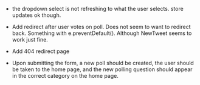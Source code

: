 * the dropdown select is not refreshing to what the user selects. store updates ok though.

* Add redirect after user votes on poll.
  Does not seem to want to redirect back. Something with e.preventDefault().
  Although NewTweet seems to work just fine.

* Add 404 redirect page

* Upon submitting the form, a new poll should be created, the user should be taken to the home page, and the new polling question should appear in the correct category on the home page.
